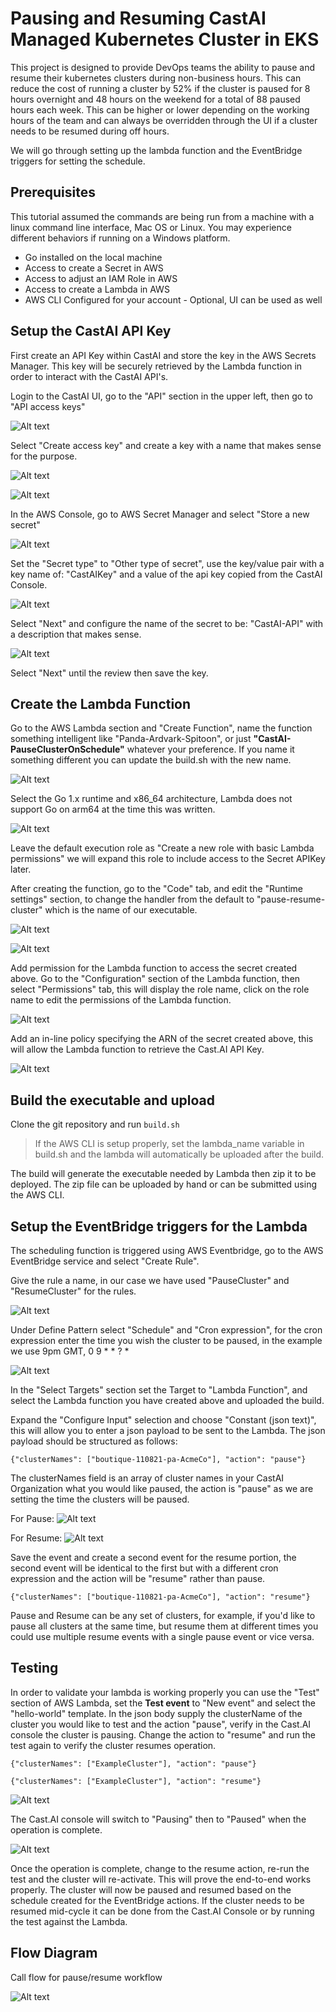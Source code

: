 # Pausing and Resuming CastAI Managed Kubernetes Cluster in EKS

This project is designed to provide DevOps teams the ability to pause and resume their kubernetes clusters during non-business hours. This can reduce the cost of running a cluster by 52% if the cluster is paused for 8 hours overnight and 48 hours on the weekend for a total of 88 paused hours each week. This can be higher or lower depending on the working hours of the team and can always be overridden through the UI if a cluster needs to be resumed during off hours. 

We will go through setting up the lambda function and the EventBridge triggers for setting the schedule. 

## Prerequisites
This tutorial assumed the commands are being run from a machine with a linux command line interface, Mac OS or Linux. You may experience different behaviors if running on a Windows platform. 
- Go installed on the local machine
- Access to create a Secret in AWS
- Access to adjust an IAM Role in AWS
- Access to create a Lambda in AWS
- AWS CLI Configured for your account - Optional, UI can be used as well

## Setup the CastAI API Key

First create an API Key within CastAI and store the key in the AWS Secrets Manager. This key will be securely retrieved by the Lambda function in order to interact with the CastAI API's. 

Login to the CastAI UI, go to the "API" section in the upper left, then go to "API access keys"

![Alt text](./../images/api-key-menu.png "api-key")

Select "Create access key" and create a key with a name that makes sense for the purpose. 

![Alt text](../images/create-api-key.png "create-api-key")

![Alt text](../images/name-api-key.png "name-api-key")

In the AWS Console, go to AWS Secret Manager and select "Store a new secret" 

![Alt text](../images/store-secret.png "store-secret")

Set the "Secret type" to "Other type of secret", use the key/value pair with a key name of: "CastAIKey" and a value of the api key copied from the CastAI Console. 

![Alt text](../images/config-secret.png "configure-secret")

Select "Next" and configure the name of the secret to be: "CastAI-API" with a description that makes sense. 

![Alt text](../images/secret-manager-2.png "secret-manager2")

Select "Next" until the review then save the key. 

## Create the Lambda Function

Go to the AWS Lambda section and "Create Function", name the function something intelligent like "Panda-Ardvark-Spitoon", or just **"CastAI-PauseClusterOnSchedule"** whatever your preference. If you name it something different you can update the build.sh with the new name. 

![Alt text](../images/create-lambda.png "create-lambda")

Select the Go 1.x runtime and x86_64 architecture, Lambda does not support Go on arm64 at the time this was written. 

![Alt text](../images/config-lambda-2.png "config-lambda")

Leave the default execution role as "Create a new role with basic Lambda permissions" we will expand this role to include access to the Secret APIKey later. 

After creating the function, go to the "Code" tab, and edit the "Runtime settings" section, to change the handler from the default to "pause-resume-cluster" which is the name of our executable. 

![Alt text](../images/update-runtime.png "update-lambda-runtime")

![Alt text](../images/change-handler.png "change-handler")

Add permission for the Lambda function to access the secret created above. Go to the "Configuration" section of the Lambda function, then select "Permissions" tab, this will display the role name, click on the role name to edit the permissions of the Lambda function. 

![Alt text](../images/execution-role.png "execution-role")

Add an in-line policy specifying the ARN of the secret created above, this will allow the Lambda function to retrieve the Cast.AI API Key. 

![Alt text](../images/permissions.png "permissions")

## Build the executable and upload

Clone the git repository and run `build.sh` 
> If the AWS CLI is setup properly, set the lambda_name variable in build.sh and the lambda will automatically be uploaded after the build. 

The build will generate the executable needed by Lambda then zip it to be deployed. The zip file can be uploaded by hand or can be submitted using the AWS CLI. 

## Setup the EventBridge triggers for the Lambda

The scheduling function is triggered using AWS Eventbridge, go to the AWS EventBridge service and select "Create Rule". 

Give the rule a name, in our case we have used "PauseCluster" and "ResumeCluster" for the rules. 

![Alt text](../images/create-rule.png "create-rule")

Under Define Pattern select "Schedule" and "Cron expression", for the cron expression enter the time you wish the cluster to be paused, in the example we use 9pm GMT, 0 9 * * ? *

![Alt text](../images/config-rule.png "config-rule")

In the "Select Targets" section set the Target to "Lambda Function", and select the Lambda function you have created above and uploaded the build. 

Expand the "Configure Input" selection and choose "Constant (json text)", this will allow you to enter a json payload to be sent to the Lambda. The json payload should be structured as follows: 

```{"clusterNames": ["boutique-110821-pa-AcmeCo"], "action": "pause"}```

The clusterNames field is an array of cluster names in your CastAI Organization what you would like paused, the action is "pause" as we are setting the time the clusters will be paused. 

For Pause: 
![Alt text](../images/pause-target.png "pause-target")

For Resume: 
![Alt text](../images/resume-target.png "resume-target")

Save the event and create a second event for the resume portion, the second event will be identical to the first but with a different cron expression and the action will be "resume" rather than pause. 

```{"clusterNames": ["boutique-110821-pa-AcmeCo"], "action": "resume"}```

Pause and Resume can be any set of clusters, for example, if you'd like to pause all clusters at the same time, but resume them at different times you could use multiple resume events with a single pause event or vice versa. 

## Testing

In order to validate your lambda is working properly you can use the "Test" section of AWS Lambda, set the **Test event** to "New event" and select the "hello-world" template. In the json body supply the clusterName of the cluster you would like to test and the action "pause", verify in the Cast.AI console the cluster is pausing. Change the action to "resume" and run the test again to verify the cluster resumes operation. 

```{"clusterNames": ["ExampleCluster"], "action": "pause"}```

```{"clusterNames": ["ExampleCluster"], "action": "resume"}```

![Alt text](../images/test-pause.png "test-pause")

The Cast.AI console will switch to "Pausing" then to "Paused" when the operation is complete. 

![Alt text](../images/cast-ai-pausing.png "pausing-target")

Once the operation is complete, change to the resume action, re-run the test and the cluster will re-activate. This will prove the end-to-end works properly. The cluster will now be paused and resumed based on the schedule created for the EventBridge actions. If the cluster needs to be resumed mid-cycle it can be done from the Cast.AI Console or by running the test against the Lambda. 


## Flow Diagram

Call flow for pause/resume workflow

![Alt text](../images/flow-diagram.png "flow-diagram")
